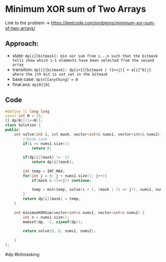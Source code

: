 # Minimum XOR sum of Two Arrays

Link to the problem -> https://leetcode.com/problems/minimum-xor-sum-of-two-arrays/

## Approach: 
- state: `dp[i][bitmask]: min xor sum from i...n such that the bitmask tells show which i-1 elements have been selected from the second array`
- transition: `dp[i][bitmask]: dp[i+1][bitmask | (1<<j)] + a[i]^b[j] where the jth bit is not set in the bitmask`
- base case: `dp[n][anything] = 0`
- final ans: `dp[0][0]`

## Code
```cpp
#define ll long long
const int N = 15;
ll dp[N][(1<<N)];
class Solution {
public:
    int solve(int i, int mask, vector<int>& nums1, vector<int>& nums2){
        //base case
        if(i >= nums1.size())
            return 0;
        
        if(dp[i][mask] != -1)
            return dp[i][mask];
        
        int temp = INT_MAX;
        for(int j = 0; j < nums1.size(); j++){
            if(mask & (1<<j)) continue;
            
            temp = min(temp, solve(i + 1, (mask | (1 << j)), nums1, nums2) + (nums1[i]^nums2[j]));
        }
        return dp[i][mask] = temp;
    }
    
    int minimumXORSum(vector<int>& nums1, vector<int>& nums2) {
        int n = nums1.size();
        memset(dp, -1, sizeof(dp));
        
        return solve(0, 0, nums1, nums2);
        
    }
};
```
#dp #bitmasking

